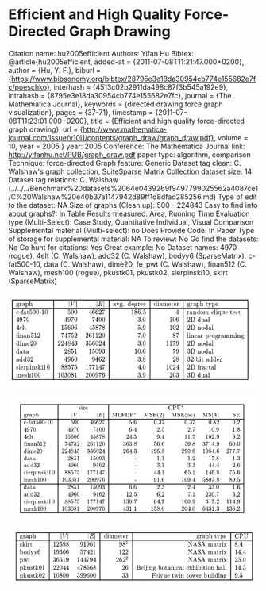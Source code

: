 # Efficient and High Quality Force-Directed Graph Drawing

Citation name: hu2005efficient
Authors: Yifan Hu
Bibtex: @article{hu2005efficient,
  added-at = {2011-07-08T11:21:47.000+0200},
  author = {Hu, Y. F.},
  biburl = {https://www.bibsonomy.org/bibtex/28795e3e18da30954cb774e155682e7fc/poeschko},
  interhash = {4513c02b2911da498c87f3b545a192e9},
  intrahash = {8795e3e18da30954cb774e155682e7fc},
  journal = {The Mathematica Journal},
  keywords = {directed drawing force graph visualization},
  pages = {37-71},
  timestamp = {2011-07-08T11:23:01.000+0200},
  title = {Efficient and high quality force-directed graph drawing},
  url = {http://www.mathematica-journal.com/issue/v10i1/contents/graph_draw/graph_draw.pdf},
  volume = 10,
  year = 2005
}
year: 2005
Conference: The Mathematica Journal
link: http://yifanhu.net/PUB/graph_draw.pdf
paper type: algorithm, comparison
Technique: force-directed
Graph feature: Generic
Dataset tag clean: C. Walshaw's graph collection, SuiteSparse Matrix Collection
dataset size: 14
Dataset tag relations: C. Walshaw (../../../Benchmark%20datasets%2064e0439269f9497799025562a4087ce1/C%20Walshaw%20e40b37a1147942d89ff1d8dfad285256.md)
Type of edit to the dataset: NA
Size of graphs (Clean up): 500 - 224843
Easy to find info about graphs?: In Table
Results measured: Area, Running Time
Evaluation type (Multi-Select): Case Study, Quantitative Individual, Visual Comparison
Supplemental material (Multi-select): no
Does Provide Code: In Paper
Type of storage for supplemental material: NA
To review: No
Go find the datasets: No
Go hunt for citations: Yes
Great example: No
Dataset names: 4970 (rogue), 4elt (C. Walshaw), add32 (C. Walshaw), bodyy6 (SparseMatrix), c-fat500-10, data (C. Walshaw), dime20, fe_pwt (C. Walshaw), finan512 (C. Walshaw), mesh100 (rogue), pkustk01, pkustk02, sierpinski10, skirt (SparseMatrix)

![Untitled](Efficient%20and%20High%20Quality%20Force-Directed%20Graph%20Dr%201e92a86c6b4f4577b1c2c30903173220/Untitled.png)

![Untitled](Efficient%20and%20High%20Quality%20Force-Directed%20Graph%20Dr%201e92a86c6b4f4577b1c2c30903173220/Untitled%201.png)

![Untitled](Efficient%20and%20High%20Quality%20Force-Directed%20Graph%20Dr%201e92a86c6b4f4577b1c2c30903173220/Untitled%202.png)